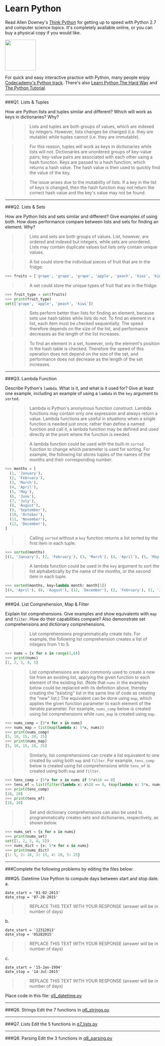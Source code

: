 # Learn Python

Read Allen Downey's [Think Python](http://www.greenteapress.com/thinkpython/) for getting up to speed with Python 2.7 and computer science topics. It's completely available online, or you can buy a physical copy if you would like.

<a href="http://www.greenteapress.com/thinkpython/"><img src="img/think_python.png" style="width: 100px;" target="_blank"></a>

For quick and easy interactive practice with Python, many people enjoy [Codecademy's Python track](http://www.codecademy.com/en/tracks/python). There's also [Learn Python The Hard Way](http://learnpythonthehardway.org/book/) and [The Python Tutorial](https://docs.python.org/2/tutorial/).

---

###Q1. Lists &amp; Tuples

How are Python lists and tuples similar and different? Which will work as keys in dictionaries? Why?

>> Lists and tuples are both groups of values, which are indexed by integers. However, lists changes be changed (i.e. they are mutable) while tuples cannot (i.e. they are immutable).

>> For this reason, tuples will work as keys in dictionaries while lists will not. Dictionaries are unordered groups of key-value pairs; key-value pairs are associated with each other using a hash function. Keys are passed to a hash function, which returns a hash value. The hash value is then used to quickly find the value of the key.

>> The issue arises due to the mutability of lists. If a key in the list of keys is changed, then the hash function may not return the correct hash value and the key's value may not be found.

---

###Q2. Lists &amp; Sets

How are Python lists and sets similar and different? Give examples of using both. How does performance compare between lists and sets for finding an element. Why?

>> Lists and sets are both groups of values. List, however, are ordered and indexed but integers, while sets are unordered. Lists may contain duplicate values but lists only contain unique values.

>> A list could store the individual pieces of fruit that are in the fridge:
```python
>>> fruits = ['grape', 'grape', 'grape', 'apple', 'peach', 'kiwi', 'kiwi']
```

>> A set could store the unique types of fruit that are in the fridge:
```python
>>> fruit_type = set(fruits)
>>> print(fruit_type)
set(['grape', 'apple', 'peach', 'kiwi'])
```

>> Sets perform better than lists for finding an element, because sets use hash tables while lists do not. To find an element in a list, each item must be checked sequentially. The speed therefore depends on the size of the list, and performance decreases as the length of the list increases.

>> To find an element in a set, however, only the element's position in the hash table is checked. Therefore the speed of this operation does not depend on the size of the set, and performance does not decrease as the length of the set increases.

---

###Q3. Lambda Function

Describe Python's `lambda`. What is it, and what is it used for? Give at least one example, including an example of using a `lambda` in the `key` argument to `sorted`.

>> Lambda is Python's anonymous function construct. Lambda functions may contain only one expression and always return a value. Lambda functions are useful in situations when a single function is needed just once; rather than define a named function and call it, a lambda function may be defined and used directly at the point where the function is needed.

>>A lambda function could be used with the built-in `sorted` function to change which parameter is used for sorting. For example, the following list stores tuples of the names of the months and their corresponding number.
```python
>>> months = [
  (1, 'January'),
  (2, 'February'),
  (3, 'March'),
  (4, 'April'),
  (5, 'May'),
  (6, 'June'),
  (7, 'July'),
  (8, 'August'),
  (9, 'September'),
  (10, 'October'),
  (11, 'November'),
  (12, 'December'),
]
```
>>Calling `sorted` without a `key` function returns a list sorted by the first item in each tuple.
```python
>>> sorted(months)
[(1, 'January'), (2, 'February'), (3, 'March'), (4, 'April'), (5, 'May'), (6, 'June'), (7, 'July'), (8, 'August'), (9, 'September'), (10, 'October'), (11, 'November'), (12, 'December')]
```
>> A lambda function could be used in the `key` argument to sort the list alphabetically by the name of the months, or the second item in each tuple.
```python
>>> sorted(months, key=lambda month: month[1])
[(4, 'April'), (8, 'August'), (12, 'December'), (2, 'February'), (1, 'January'), (7, 'July'), (6, 'June'), (3, 'March'), (5, 'May'), (11, 'November'), (10, 'October'), (9, 'September')]
```

---

###Q4. List Comprehension, Map &amp; Filter

Explain list comprehensions. Give examples and show equivalents with `map` and `filter`. How do their capabilities compare? Also demonstrate set comprehensions and dictionary comprehensions.

>> List comprehensions programmatically create lists. For example, the following list comprehension creates a list of integers from 1 to 5.
```python
>>> nums = [x for x in range(1,6)]
>>> print(nums)
[1, 2, 3, 4, 5]
```

>> List comprehensions are also commonly used to create a new list from an existing list, applying the given function to each element of the existing list. (Note that `nums` in the examples below could be replaced with its definition above, thereby creating the "existing" list in the same line of code as creating the "new" list.) The equivalent can be done using `map`, which applies the given function parameter to each element of the iterable parameter. For example, `nums_comp` below is created using list comprehensions while `nums_map` is created using `map`.
```python
>>> nums_comp = [5*x for x in nums]
>>> nums_map = list(map(lambda x: 5*x, nums))
>>> print(nums_comp)
[5, 10, 15, 20, 25]
>>> print(nums_map)
[5, 10, 15, 20, 25]
```

>> Similarly, list comprehensions can create a list equivalent to one created by using both `map` and `filter`. For example, `tens_comp` below is created using list comprehensions while `tens_mf` is created using both `map` and `filter`.
```python
>>> tens_comp = [5*x for x in nums if 5*x%10 == 0]
>>> tens_mf = list(filter(lambda x: x%10 == 0, (map(lambda x: 5*x, nums))))
>>> print(tens_comp)
[10, 20]
>>> print(tens_mf)
[10, 20]
```

>> Set and dictionary comprehensions can also be used to programmatically creates sets and dictionaries, respectively, as shown below.
```python
>>> nums_set = {x for x in nums}
>>> print(nums_set)
set([1, 2, 3, 4, 5])
>>> nums_dict = {x: 5*x for x in nums}
>>> print(nums_dict)
{1: 5, 2: 10, 3: 15, 4: 20, 5: 25}
```

---

###Complete the following problems by editing the files below:

###Q5. Datetime
Use Python to compute days between start and stop date.   
a.  

```
date_start = '01-02-2013'    
date_stop = '07-28-2015'
```

>> REPLACE THIS TEXT WITH YOUR RESPONSE (answer will be in number of days)

b.  
```
date_start = '12312013'  
date_stop = '05282015'  
```

>> REPLACE THIS TEXT WITH YOUR RESPONSE (answer will be in number of days)

c.  
```
date_start = '15-Jan-1994'      
date_stop = '14-Jul-2015'  
```

>> REPLACE THIS TEXT WITH YOUR RESPONSE  (answer will be in number of days)

Place code in this file: [q5_datetime.py](python/q5_datetime.py)

---

###Q6. Strings
Edit the 7 functions in [q6_strings.py](python/q6_strings.py)

---

###Q7. Lists
Edit the 5 functions in [q7_lists.py](python/q7_lists.py)

---

###Q8. Parsing
Edit the 3 functions in [q8_parsing.py](python/q8_parsing.py)
